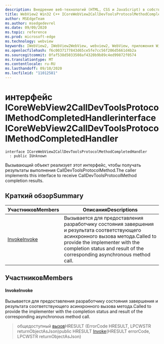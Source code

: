 ```yaml
---
description: Внедрение веб-технологий (HTML, CSS и JavaScript) в собственные приложения с помощью элемента управления Microsoft Edge WebView2
title: WebView2 Win32 C++ ICoreWebView2CallDevToolsProtocolMethodCompletedHandler
author: MSEdgeTeam
ms.author: msedgedevrel
ms.date: 09/09/2020
ms.topic: reference
ms.prod: microsoft-edge
ms.technology: webview
keywords: IWebView2, IWebView2WebView, webview2, WebView, приложения Win32, Win32, EDGE, ICoreWebView2, ICoreWebView2Controller, управление браузером, EDGE HTML, ICoreWebView2CallDevToolsProtocolMethodCompletedHandler
ms.openlocfilehash: f6c0037177843d65ce5fe7cc56f206d5661d4b2a
ms.sourcegitcommit: 0faf538d5033508af4320b9b89c4ed99872f0574
ms.translationtype: MT
ms.contentlocale: ru-RU
ms.lasthandoff: 09/10/2020
ms.locfileid: "11012581"
---
```

# <span data-ttu-id="0ed4f-104">интерфейс ICoreWebView2CallDevToolsProtocolMethodCompletedHandler</span><span class="sxs-lookup"><span data-stu-id="0ed4f-104">interface ICoreWebView2CallDevToolsProtocolMethodCompletedHandler</span></span> 

```
interface ICoreWebView2CallDevToolsProtocolMethodCompletedHandler
  : public IUnknown
```

<span data-ttu-id="0ed4f-105">Вызывающий объект реализует этот интерфейс, чтобы получать результаты выполнения CallDevToolsProtocolMethod.</span><span class="sxs-lookup"><span data-stu-id="0ed4f-105">The caller implements this interface to receive CallDevToolsProtocolMethod completion results.</span></span>

## <span data-ttu-id="0ed4f-106">Краткий обзор</span><span class="sxs-lookup"><span data-stu-id="0ed4f-106">Summary</span></span>

 <span data-ttu-id="0ed4f-107">Участников</span><span class="sxs-lookup"><span data-stu-id="0ed4f-107">Members</span></span>                        | <span data-ttu-id="0ed4f-108">Описания</span><span class="sxs-lookup"><span data-stu-id="0ed4f-108">Descriptions</span></span>
--------------------------------|---------------------------------------------
[<span data-ttu-id="0ed4f-109">Invoke</span><span class="sxs-lookup"><span data-stu-id="0ed4f-109">Invoke</span></span>](#invoke) | <span data-ttu-id="0ed4f-110">Вызывается для предоставления разработчику состояния завершения и результата соответствующего асинхронного вызова метода.</span><span class="sxs-lookup"><span data-stu-id="0ed4f-110">Called to provide the implementer with the completion status and result of the corresponding asynchronous method call.</span></span>

## <span data-ttu-id="0ed4f-111">Участников</span><span class="sxs-lookup"><span data-stu-id="0ed4f-111">Members</span></span>

#### <span data-ttu-id="0ed4f-112">Invoke</span><span class="sxs-lookup"><span data-stu-id="0ed4f-112">Invoke</span></span> 

<span data-ttu-id="0ed4f-113">Вызывается для предоставления разработчику состояния завершения и результата соответствующего асинхронного вызова метода.</span><span class="sxs-lookup"><span data-stu-id="0ed4f-113">Called to provide the implementer with the completion status and result of the corresponding asynchronous method call.</span></span>

> <span data-ttu-id="0ed4f-114">общедоступный [вызов](#invoke)HRESULT (ErrorCode HRESULT, LPCWSTR returnObjectAsJson)</span><span class="sxs-lookup"><span data-stu-id="0ed4f-114">public HRESULT [Invoke](#invoke)(HRESULT errorCode, LPCWSTR returnObjectAsJson)</span></span>

